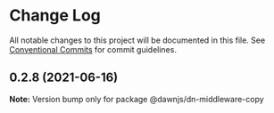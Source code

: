 # Change Log

All notable changes to this project will be documented in this file.
See [Conventional Commits](https://conventionalcommits.org) for commit guidelines.

## 0.2.8 (2021-06-16)

**Note:** Version bump only for package @dawnjs/dn-middleware-copy

